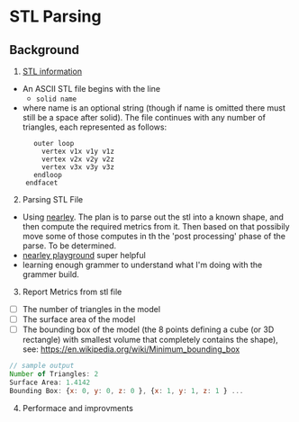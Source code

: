 # STL Parsing

## Background

1. [STL information](https://en.wikipedia.org/wiki/STL_(file_format))

- An ASCII STL file begins with the line
  - `solid name`
- where name is an optional string (though if name is omitted there must still be a space after solid). The file continues with any number of triangles, each represented as follows:

```facet normal ni nj nk
      outer loop
        vertex v1x v1y v1z
        vertex v2x v2y v2z
        vertex v3x v3y v3z
      endloop
    endfacet
```

2. Parsing STL File
  - Using [nearley](https://nearley.js.org/). The plan is to parse out the stl into a known shape, and then compute the required metrics from it. Then based on that possibily move some of those computes in th the 'post processing' phase of the parse. To be determined. 
  - [nearley playground](http://omrelli.ug/nearley-playground/) super helpful
  - learning enough grammer to understand what I'm doing with the grammer build. 

3. Report Metrics from stl file

  - [ ] The number of triangles in the model
  - [ ] The surface area of the model
  - [ ] The bounding box of the model (the 8 points defining a cube (or 3D rectangle) with smallest volume that completely contains the shape), see: https://en.wikipedia.org/wiki/Minimum_bounding_box

```js
// sample output
Number of Triangles: 2
Surface Area: 1.4142
Bounding Box: {x: 0, y: 0, z: 0 }, {x: 1, y: 1, z: 1 } ...
```

4. Performace and improvments